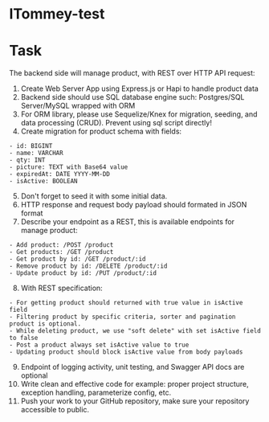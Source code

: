 # ITommey-test

# Task
The backend side will manage product, with REST over HTTP API request:

1. Create Web Server App using Express.js or Hapi to handle product data
2. Backend side should use SQL database engine such: Postgres/SQL Server/MySQL wrapped with ORM
3. For ORM library, please use Sequelize/Knex for migration, seeding, and data processing (CRUD). Prevent using sql script directly!
4. Create migration for product schema with fields:
```
- id: BIGINT
- name: VARCHAR
- qty: INT
- picture: TEXT with Base64 value
- expiredAt: DATE YYYY-MM-DD
- isActive: BOOLEAN
```

5. Don't forget to seed it with some initial data.
6. HTTP response and request body payload should formated in JSON format
7. Describe your endpoint as a REST, this is available endpoints for manage product:
```
- Add product: /POST /product
- Get products: /GET /product
- Get product by id: /GET /product/:id
- Remove product by id: /DELETE /product/:id
- Update product by id: /PUT /product/:id
```

8. With REST specification:
```
- For getting product should returned with true value in isActive field
- Filtering product by specific criteria, sorter and pagination product is optional.
- While deleting product, we use "soft delete" with set isActive field to false
- Post a product always set isActive value to true
- Updating product should block isActive value from body payloads
```

9. Endpoint of logging activity, unit testing, and Swagger API docs are optional
10. Write clean and effective code for example: proper project structure, exception handling, parameterize config, etc.
11. Push your work to your GitHub repository, make sure your repository accessible to public.